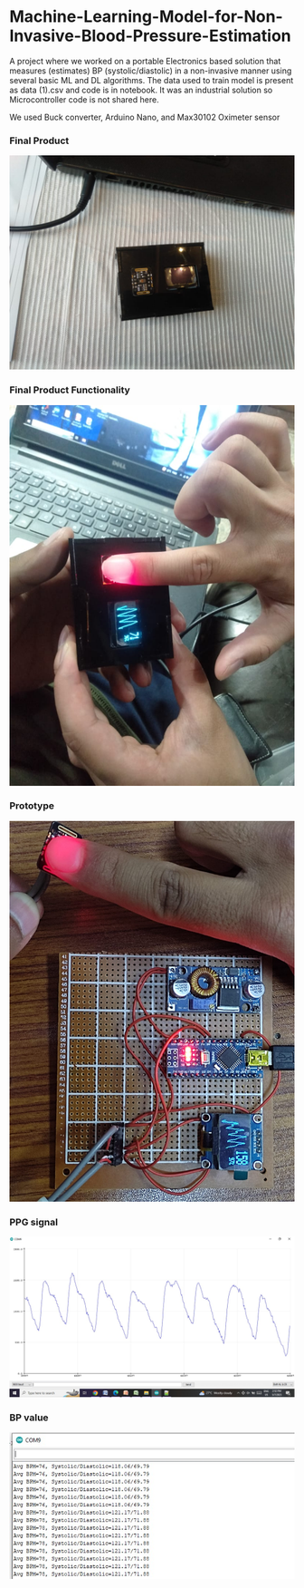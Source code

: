 # Machine-Learning-Model-for-Non-Invasive-Blood-Pressure-Estimation
A project where we worked on a portable Electronics based solution that measures (estimates) BP (systolic/diastolic) in a non-invasive manner using several basic ML and DL algorithms. The data used to train model is present as data (1).csv and code is in notebook.
It was an industrial solution so Microcontroller code is not shared here.

We used Buck converter, Arduino Nano, and Max30102 Oximeter sensor

### Final Product
![Description of Image](https://raw.githubusercontent.com//Fai3Z/Machine-Learning-Model-for-Non-Invasive-Blood-Pressure-Estimation/main/1000253541.jpg)

### Final Product Functionality
![Description of Image](https://raw.githubusercontent.com//Fai3Z/Machine-Learning-Model-for-Non-Invasive-Blood-Pressure-Estimation/main/1000253542.jpg)

### Prototype
![Description of Image](https://raw.githubusercontent.com//Fai3Z/Machine-Learning-Model-for-Non-Invasive-Blood-Pressure-Estimation/main/1000253543.jpg)

### PPG signal
![Description of Image](https://raw.githubusercontent.com//Fai3Z/Machine-Learning-Model-for-Non-Invasive-Blood-Pressure-Estimation/main/1000253544.jpg)

### BP value
![Description of Image](https://raw.githubusercontent.com//Fai3Z/Machine-Learning-Model-for-Non-Invasive-Blood-Pressure-Estimation/main/1000253545.jpg)
